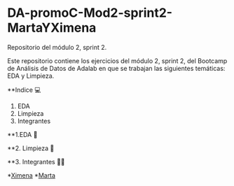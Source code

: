 # DA-promoC-Mod2-sprint2-MartaYXimena

Repositorio del módulo 2, sprint 2.

Este repositorio contiene los ejercicios del módulo 2, sprint 2, del Bootcamp de Análisis de Datos de Adalab en que se trabajan las siguientes temáticas: EDA y Limpieza.

**Indice 💻
1. EDA
2. Limpieza
3. Integrantes



**1.EDA :bookmark_tabs:



**2. Limpieza 	:broom:


**3. Integrantes 👩👩
  
  *[Ximena](https://github.com/XimenaPTM)
  *[Marta](https://github.com/MartaOrdas)
